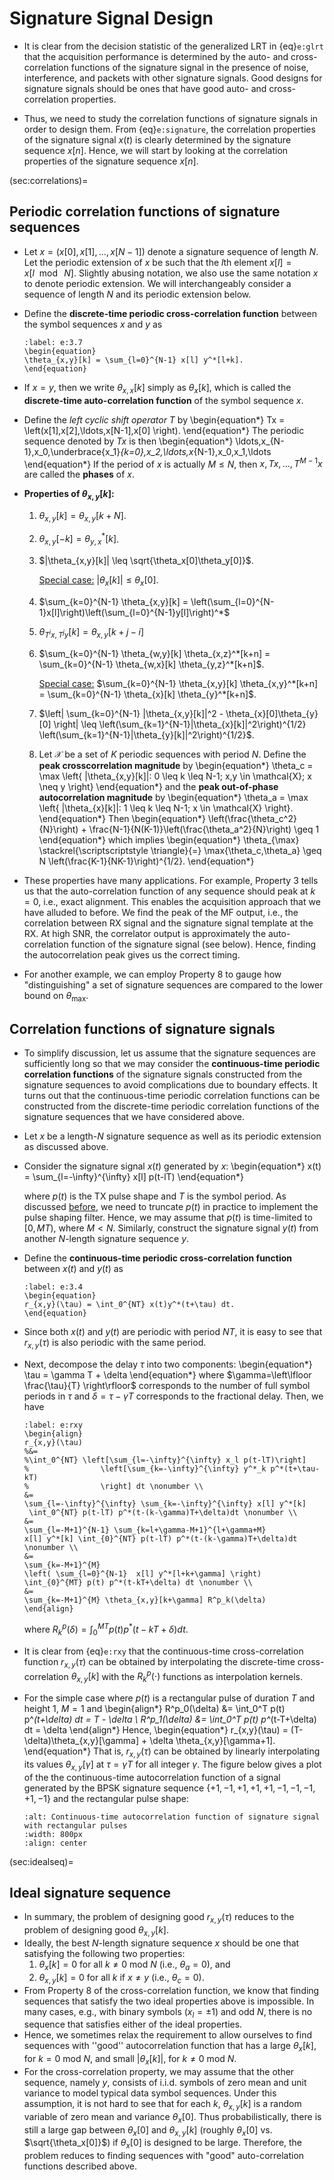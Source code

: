 # Signature Signal Design
* It is clear from the decision statistic of the generalized LRT in
{eq}`e:glrt` that the acquisition performance is determined by the
auto- and cross-correlation functions of the signature signal in the
presence of noise, interference, and packets with other signature
signals. Good designs for signature signals should be ones that have
good auto- and cross-correlation properties.

* Thus, we need to study the correlation functions of signature
signals in order to design them. From {eq}`e:signature`, the
correlation properties of the signature signal $x(t)$
is clearly determined by the signature sequence $x[n]$. Hence, we will
start by looking at the correlation properties of the signature
sequence $x[n]$.

(sec:correlations)=
## Periodic correlation functions of signature sequences

* Let $x=(x[0], x[1],\ldots, x[N-1])$ denote a signature sequence of
   length $N$. Let the periodic extension of $x$ be such that the
   $l$th element $x[l] = x[l~\bmod~N]$. Slightly abusing notation, we
   also use the same notation $x$ to denote periodic extension. We
   will interchangeably consider a sequence of length $N$ and its
   periodic extension below.
* Define the **discrete-time periodic cross-correlation function**
  between the symbol sequences $x$ and $y$ as
  ```{math}
  :label: e:3.7
  \begin{equation}
  \theta_{x,y}[k] = \sum_{l=0}^{N-1} x[l] y^*[l+k]. 
  \end{equation}
  ```
* If $x=y$, then we write $\theta_{x,x}[k]$ simply as $\theta_{x}[k]$,
  which is called the **discrete-time auto-correlation function** of
  the symbol sequence $x$.
* Define the *left cyclic shift operator* $T$ by
  \begin{equation*}
  Tx = \left(x[1],x[2],\ldots,x[N-1],x[0] \right).
  \end{equation*}
  The periodic sequence denoted by $Tx$ is then
  \begin{equation*}
  \ldots,x_{N-1},x_0,\underbrace{x_1}_{k=0},x_2,\ldots,x_{N-1},x_0,x_1,\ldots
  \end{equation*}
  If the period of $x$ is actually $M\leq N$, then $x,Tx,\ldots,T^{M-1}x$ 
  are called the **phases** of $x$.

* **Properties of $\theta_{x,y}[k]$:**
  1. $\theta_{x,y}[k] = \theta_{x,y}[k+N]$.
  1. $\theta_{x,y}[-k] = \theta_{y,x}^*[k]$.
  1. $|\theta_{x,y}[k]| \leq \sqrt{\theta_x[0]\theta_y[0]}$.
     
     <u>Special case:</u>
     $|\theta_{x}[k]| \leq \theta_x[0]$.
  1. $\sum_{k=0}^{N-1} \theta_{x,y}[k] = 
     \left(\sum_{l=0}^{N-1}x[l]\right)\left(\sum_{l=0}^{N-1}y[l]\right)^*$
  1. $\theta_{T^i x,T^j y}[k] = \theta_{x,y}[k+j-i]$
  1. $\sum_{k=0}^{N-1} \theta_{w,y}[k] \theta_{x,z}^*[k+n] 
     = \sum_{k=0}^{N-1} \theta_{w,x}[k] \theta_{y,z}^*[k+n]$.
     
     <u>Special case:</u>
     $\sum_{k=0}^{N-1} \theta_{x,y}[k] \theta_{x,y}^*[k+n] 
        = \sum_{k=0}^{N-1} \theta_{x}[k] \theta_{y}^*[k+n]$.
  1. $\left|
     \sum_{k=0}^{N-1} |\theta_{x,y}[k]|^2 - \theta_{x}[0]\theta_{y}[0]
     \right|
     \leq
     \left(\sum_{k=1}^{N-1}|\theta_{x}[k]|^2\right)^{1/2}
     \left(\sum_{k=1}^{N-1}|\theta_{y}[k]|^2\right)^{1/2}$.
  1. Let $\mathcal{X}$ be a set of $K$ periodic sequences with period
     $N$. Define the **peak crosscorrelation magnitude** by
     \begin{equation*}
     \theta_c = \max \left\{ |\theta_{x,y}[k]|: 0 \leq k \leq N-1; x,y 
     \in \mathcal{X}; x \neq y \right\}
     \end{equation*}
     and the **peak out-of-phase autocorrelation magnitude** by
     \begin{equation*}
     \theta_a = \max \left\{ |\theta_{x}[k]|: 1 \leq k \leq N-1; x \in
     \mathcal{X} \right\}.
     \end{equation*}
     Then
     \begin{equation*}
     \left(\frac{\theta_c^2}{N}\right) +
     \frac{N-1}{N(K-1)}\left(\frac{\theta_a^2}{N}\right) \geq 1
     \end{equation*}
      which implies
      \begin{equation*}
      \theta_{\max} \stackrel{\scriptscriptstyle \triangle}{=}
      \max\{\theta_c,\theta_a\} \geq N \left(\frac{K-1}{NK-1}\right)^{1/2}.
      \end{equation*}

* These properties have many applications. For example, Property 3
  tells us that the auto-correlation function of any sequence should
  peak at $k=0$, i.e., exact alignment. This enables the acquisition
  approach that we have alluded to before. We find the peak of the MF
  output, i.e., the correlation between RX signal and the signature
  signal template at the RX. At high SNR, the correlator output is
  approximately the auto-correlation function of the signature
  signal (see below). Hence, finding the autocorrelation peak gives us
  the correct timing.
* For another example, we can employ Property 8 to gauge how
  "distinguishing" a set of signature sequences are compared to the
  lower bound on $\theta_{\max}$.

## Correlation functions of signature signals
* To simplify discussion, let us assume that the signature sequences
  are sufficiently long so that we may consider the **continuous-time
  periodic correlation functions** of the signature signals
  constructed from the signature sequences to avoid complications due
  to boundary effects. It turns out that the continuous-time periodic
  correlation functions can be constructed from the discrete-time
  periodic correlation functions of the signature sequences that we
  have considered above.

* Let $x$ be a length-$N$ signature sequence as well as its periodic
  extension as discussed above.
* Consider the signature signal $x(t)$ generated by $x$:
  \begin{equation*} 
  x(t) = \sum_{l=-\infty}^{\infty} x[l] p(t-lT)
  \end{equation*} 

  where $p(t)$ is the TX pulse shape and $T$ is the symbol period.  As
  discussed [before](sec:txpulse), we need to truncate $p(t)$ in
  practice to implement the pulse shaping filter. Hence, we may assume
  that $p(t)$ is time-limited to $[0,MT)$, where $M<N$. 
  Similarly, construct the signature signal $y(t)$ from another $N$-length
  signature sequence $y$.
* Define the **continuous-time periodic cross-correlation function** 
  between $x(t)$ and $y(t)$ as
  ```{math}
  :label: e:3.4
  \begin{equation}
  r_{x,y}(\tau) = \int_0^{NT} x(t)y^*(t+\tau) dt.  
  \end{equation}
  ```
* Since both $x(t)$ and $y(t)$ are periodic with period $NT$, it is easy
  to see that $r_{x,y}(\tau)$ is also periodic with the same period.
* Next, decompose the delay $\tau$ into two components:
  \begin{equation*}
  \tau = \gamma T + \delta
  \end{equation*}
  where $\gamma=\left\lfloor \frac{\tau}{T} \right\rfloor$ corresponds to 
  the number of full symbol periods in $\tau$ and 
  $\delta=\tau-\gamma T$ corresponds to the fractional delay.
  Then, we have
  ```{math}
  :label: e:rxy
  \begin{align}
  r_{x,y}(\tau) 
  %&= 
  %\int_0^{NT} \left[\sum_{l=-\infty}^{\infty} x_l p(t-lT)\right]
  %                \left[\sum_{k=-\infty}^{\infty} y^*_k p^*(t+\tau-kT)
  %                \right] dt \nonumber \\
  &= 
  \sum_{l=-\infty}^{\infty} \sum_{k=-\infty}^{\infty} x[l] y^*[k]
   \int_0^{NT} p(t-lT) p^*(t-(k-\gamma)T+\delta)dt \nonumber \\
  &= 
  \sum_{l=-M+1}^{N-1} \sum_{k=l+\gamma-M+1}^{l+\gamma+M}
  x[l] y^*[k] \int_{0}^{NT} p(t-lT) p^*(t-(k-\gamma)T+\delta)dt
  \nonumber \\
  &= 
  \sum_{k=-M+1}^{M} 
  \left( \sum_{l=0}^{N-1}  x[l] y^*[l+k+\gamma] \right)
  \int_{0}^{MT} p(t) p^*(t-kT+\delta) dt \nonumber \\
  &=
  \sum_{k=-M+1}^{M} \theta_{x,y}[k+\gamma] R^p_k(\delta)
  \end{align}
  ```
  where $R^p_k(\delta) = \int_{0}^{MT} p(t) p^*(t-kT+\delta) dt$.
* It is clear from {eq}`e:rxy` that the continuous-time
  cross-correlation function $r_{x,y}(\tau)$ can be obtained by
  interpolating the discrete-time cross-correlation $\theta_{x,y}[k]$
  with the $R^p_k(\cdot)$ functions as interpolation kernels. 
* For the simple case where $p(t)$ is a rectangular pulse of duration
  $T$ and height $1$, $M=1$ and 
  \begin{align*}
  R^p_0(\delta) &= \int_0^T p(t) p^*(t+\delta) dt = T - \delta \\
  R^p_1(\delta) &= \int_0^T p(t) p^*(t-T+\delta) dt = \delta
  \end{align*}
  Hence,
  \begin{equation*}
  r_{x,y}(\tau) = (T-\delta)\theta_{x,y}[\gamma] + \delta \theta_{x,y}[\gamma+1].
  \end{equation*}
  That is, $r_{x,y}(\tau)$ can be obtained by linearly interpolating
  its values $\theta_{x,y}[\gamma]$ at $\tau = \gamma T$ for all
  integer $\gamma$. 
  The figure below gives a
  plot of the the continuous-time autocorrelation function of a signal
  generated by the BPSK signature sequence
  $\{+1,-1,+1,+1,+1,-1,-1,-1,+1,-1\}$ and the rectangular pulse shape:
  ```{image} ../figures/Contcorr.png 
  :alt: Continuous-time autocorrelation function of signature signal with rectangular pulses
  :width: 800px 
  :align: center 
  ``` 
  
(sec:idealseq)=
## Ideal signature sequence
* In summary, the problem of designing good $r_{x,y}(\tau)$ reduces to
  the problem of designing good $\theta_{x,y}[k]$. 
* Ideally, the best $N$-length signature sequence $x$ should be one that
  satisfying the following two properties:
  1. $\theta_x[k] = 0$ for all $k\neq 0 \text{ mod } N$ (i.e.,
     $\theta_a = 0$), and
  1. $\theta_{x,y}[k]=0$ for all $k$ if $x \neq y$ (i.e., $\theta_c =
     0$).
* From Property 8 of the cross-correlation function, we know that
  finding sequences that satisfy the two ideal properties above is
  impossible. In many cases, e.g., with binary symbols ($x_l = \pm 1$)
  and odd $N$, there is no sequence that satisfies either of the ideal
  properties.
* Hence, we sometimes relax the requirement to allow ourselves to
  find sequences with ''good'' autocorrelation function that has a large
  $\theta_x[k]$, for $k= 0 \text{ mod } N$, and small $|\theta_x[k]|$, for
  $k\neq 0 \text{ mod } N$. 
* For the cross-correlation property, we may assume that the other
  sequence, namely $y$, consists of i.i.d. symbols of zero mean and
  unit variance to model typical data symbol sequences. Under this
  assumption, it is not hard to see that for each $k$,
  $\theta_{x,y}[k]$ is a random variable of zero mean and variance
  $\theta_x[0]$. Thus probabilistically, there is still a large gap
  between $\theta_x[0]$ and $\theta_{x,y}[k]$ (roughly $\theta_x[0]$
  vs. $\sqrt{\theta_x[0]}$) if $\theta_x[0]$ is designed to be
  large. Therefore, the problem reduces to finding sequences with
  "good" auto-correlation functions described above.
